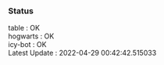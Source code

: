 ### Status


table : OK  
hogwarts : OK  
icy-bot : OK  
Latest Update : 2022-04-29 00:42:42.515033
